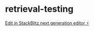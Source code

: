 # retrieval-testing

[Edit in StackBlitz next generation editor ⚡️](https://stackblitz.com/~/github.com/vikram-syntag/retrieval-testing)